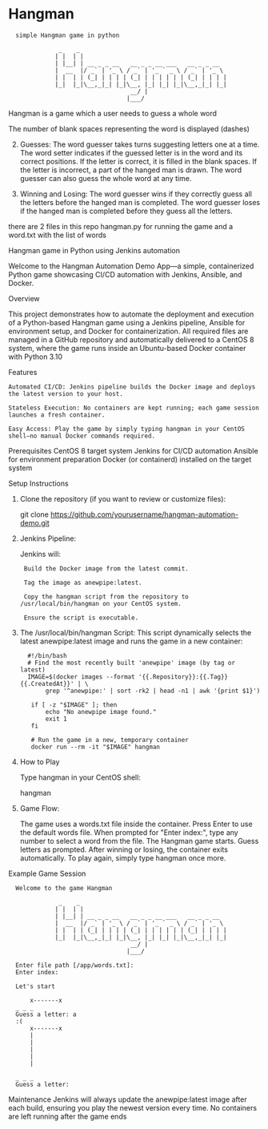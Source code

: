 # Hangman

      simple Hangman game in python

                  _    _ 
                 | |  | | 
                 | |__| | __ _ _ __   __ _ _ __ ___   __ _ _ __  
                 |  __  |/ _` | '_ \ / _` | '_ ` _ \ / _` | '_ \ 
                 | |  | | (_| | | | | (_| | | | | | | (_| | | | | 
                 |_|  |_|\__,_|_| |_|\__, |_| |_| |_|\__,_|_| |_| 
                                      __/ | 
                                     |___/ 

Hangman is a game which a user needs to guess a whole word

The number of blank spaces representing the word is displayed (dashes)

2. Guesses:
    The word guesser takes turns suggesting letters one at a time. 
The word setter indicates if the guessed letter is in the word and its correct positions. 
If the letter is correct, it is filled in the blank spaces. 
If the letter is incorrect, a part of the hanged man is drawn. 
The word guesser can also guess the whole word at any time. 

3. Winning and Losing:
    The word guesser wins if they correctly guess all the letters before the hanged man is completed.
    The word guesser loses if the hanged man is completed before they guess all the letters.


there are 2 files in this repo
hangman.py for running the game
and a word.txt with the list of words






Hangman game in Python using Jenkins automation

Welcome to the Hangman Automation Demo App—a simple, containerized Python game showcasing CI/CD automation with Jenkins,
Ansible, and Docker.


Overview

This project demonstrates how to automate the deployment and execution of a Python-based Hangman game using a Jenkins pipeline,
Ansible for environment setup, and Docker for containerization. All required files are managed in a GitHub repository and 
automatically delivered to a CentOS 8 system, where the game runs inside an Ubuntu-based Docker container with Python 3.10


Features

    Automated CI/CD: Jenkins pipeline builds the Docker image and deploys the latest version to your host.

    Stateless Execution: No containers are kept running; each game session launches a fresh container.

    Easy Access: Play the game by simply typing hangman in your CentOS shell—no manual Docker commands required.


Prerequisites
    CentOS 8 target system
    Jenkins for CI/CD automation
    Ansible for environment preparation
    Docker (or containerd) installed on the target system


Setup Instructions

1. Clone the repository (if you want to review or customize files):

     git clone https://github.com/yourusername/hangman-automation-demo.git



2. Jenkins Pipeline:

    Jenkins will:

        Build the Docker image from the latest commit.

        Tag the image as anewpipe:latest.

        Copy the hangman script from the repository to /usr/local/bin/hangman on your CentOS system.

        Ensure the script is executable.


3. The /usr/local/bin/hangman Script:
      This script dynamically selects the latest anewpipe:latest image and runs the game in a new container:

         #!/bin/bash
         # Find the most recently built 'anewpipe' image (by tag or latest)
         IMAGE=$(docker images --format '{{.Repository}}:{{.Tag}} {{.CreatedAt}}' | \
              grep '^anewpipe:' | sort -rk2 | head -n1 | awk '{print $1}')
          
          if [ -z "$IMAGE" ]; then
              echo "No anewpipe image found."
              exit 1
          fi
          
          # Run the game in a new, temporary container
          docker run --rm -it "$IMAGE" hangman


1. How to Play

    Type hangman in your CentOS shell:
	
	hangman

2. Game Flow:

    The game uses a words.txt file inside the container.
    Press Enter to use the default words file.
    When prompted for "Enter index:", type any number to select a word from the file.
    The Hangman game starts. Guess letters as prompted.
    After winning or losing, the container exits automatically.
    To play again, simply type hangman once more.



Example Game Session

      Welcome to the game Hangman

                  _    _
                 | |  | |
                 | |__| | __ _ _ __   __ _ _ __ ___   __ _ _ __
                 |  __  |/ _` | '_ \ / _` | '_ ` _ \ / _` | '_ \
                 | |  | | (_| | | | | (_| | | | | | | (_| | | | |
                 |_|  |_|\__,_|_| |_|\__, |_| |_| |_|\__,_|_| |_|
                                      __/ |
                                     |___/

      Enter file path [/app/words.txt]:
      Enter index:
      
      Let's start
      
          x-------x
      _ _ _
      Guess a letter: a
      :(
          x-------x
          |
          |
          |
          |
          |
      
      _ _ _
      Guess a letter:



Maintenance
    Jenkins will always update the anewpipe:latest image after each build, ensuring you play the newest version every time.
    No containers are left running after the game ends
	





